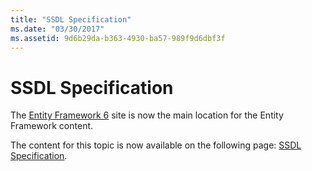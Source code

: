 ```yaml
---
title: "SSDL Specification"
ms.date: "03/30/2017"
ms.assetid: 9d6b29da-b363-4930-ba57-989f9d6dbf3f
---
```

# SSDL Specification
The [Entity Framework 6](/ef/ef6/index) site is now the main location for the Entity Framework content.  
  
 The content for this topic is now available on the following page: [SSDL Specification](/ef/ef6/modeling/designer/advanced/edmx/ssdl-spec).
